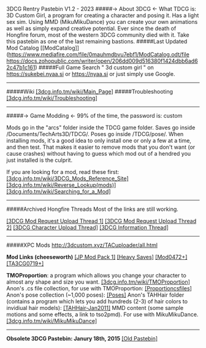 3DCG Rentry Pastebin V1.2 - 2023
#####-> About 3DCG <-
What TDCG is: 3D Custom Girl, a program for creating a character and posing it. Has a light sex sim.
Using MMD (MikuMikuDance) you can create your own animations as well as simply expand creative potential.
Ever since the death of Hongfire forum, most of the western 3DCG community died with it.
Take this pastebin as one of the last remaining bastions.
#####Last Updated Mod Catalog
[[ModCatalog]](https://www.mediafire.com/file/0mauhmdbvu7ebf1/ModCatalog.odt/file
https://docs.zohopublic.com/writer/open/206dd009d516380f1424dbb6ad62c47b1c161)
#####Full Game
Search " 3d custom girl " on https://sukebei.nyaa.si or https://nyaa.si or just simply use Google.
***
#####Wiki
[[3dcg.info.tm/wiki/Main_Page]](https://web.archive.org/web/20170103162919/http://3dcg.info.tm/wiki/Main_Page)
#####Troubleshooting
[[3dcg.info.tm/wiki/Troubleshooting]](https://web.archive.org/web/20161207054632/http://3dcg.info.tm/wiki/Troubleshooting)
***
#####-> Game Modding <-
99% of the time, the password is: custom

Mods go in the "arcs" folder inside the TDCG game folder. Saves go inside /Documents/TechArts3D/TDCG/. Poses go inside /TDCG/pose/.
When installing mods, it's a good idea to only install one or only a few at a time, and then test.
That makes it easier to remove mods that you don't want (or cause crashes) without having to guess which mod out of a hendred you just installed is the culprit.

If you are looking for a mod, read these first:
[[3dcg.info.tm/wiki/3DCG_Mods_Reference_Site]](https://web.archive.org/web/20161208221637/http://3dcg.info.tm/wiki/3DCG_Mods_Reference_Site)
[[3dcg.info.tm/wiki/Reverse_Lookup(mods)]](https://web.archive.org/web/20160822012246/http://3dcg.info.tm/wiki/Reverse_Lookup(mods))
[[3dcg.info.tm/wiki/Searching_for_a_Mod]](https://web.archive.org/web/20160822012552/http://3dcg.info.tm/wiki/Searching_for_a_Mod)
***
#####Archived Hongfire Threads
Most of the links are still working.

[[3DCG Mod Request Upload Thread 1]](https://web.archive.org/web/20190923204308/www.hongfire.com/forum/forum/hentai-lair/hentai-game-discussion/388888-3d-custom-girl-mod-request-upload-thread)
[[3DCG Mod Request Upload Thread 2]](https://web.archive.org/web/20190905043729/www.hongfire.com/forum/forum/hentai-lair/hentai-game-discussion/417775-3d-custom-girl-mod-request-upload-thread-2)
[[3DCG Character Upload Thread]](https://web.archive.org/web/20190910102445/www.hongfire.com/forum/forum/hentai-lair/hentai-game-discussion/59362-3d-custom-girl-character-upload-thread)
[[3DCG Information Thread]](https://web.archive.org/web/20190731103501/http://www.hongfire.com/forum/forum/hentai-lair/hentai-game-discussion/206160-3d-custom-girl-information-thread)
***
#####XPC Mods
http://3dcustom.xyz/TACuploader/all.html

**Mod Links (cheeseworth)**
[[JP Mod Pack 1]](https://www.mediafire.com/folder/t07ly7t60rsl3/jp_mod_pack_1)
[[Heavy Saves]](https://www.mediafire.com/folder/0k7v1vsf9g4g3/Heavy_Saves)
[[Mod0472+]](https://www.mediafire.com/folder/l75dz6py9y27c/mod0472+)
[[TA3CG0719+]](https://www.mediafire.com/folder/0ee69g5b4jjmu/TA3CH0719+)

**TMOProportion**: a program which allows you change your character to almost any shape and size you want.
[[3dcg.info.tm/wiki/TMOProportion]](https://web.archive.org/web/20170129204133/http://3dcg.info.tm/wiki/TMOProportion)
Anon's .cs file collection, for use with TMOProportion:
[[Proportioncsfiles]](https://www.mediafire.com/file/pkk56epf7xva53c/Proportioncsfiles.zip/file)
Anon's pose collection (~1,000 poses):
[[Poses]](https://www.mediafire.com/file/d6ah4krbe4ava0w/poses.zip/file)
Anon's TAHHair folder (contains a program which lets you add hundreds (2-3) of hair colors to invidiual hair models):
[[TAHHair-Jan2011]](https://www.mediafire.com/file/v9dce2703wc97ls/TAHHair-Jan2011.zip/file)
MMD content (some sample motions and some effects, a link to tso2pmd). For use with MikuMikuDance.
[[3dcg.info.tm/wiki/MikuMikuDance]](https://web.archive.org/web/20161209134235/http://3dcg.info.tm/wiki/MikuMikuDance)
***
**Obsolete 3DCG Pastebin: Janury 18th, 2015**
[[Old Pastebin]](https://web.archive.org/web/20210119155746/https://pastebin.com/pXaWZwGY)
